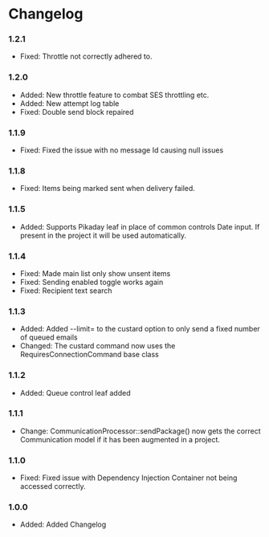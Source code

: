 # Changelog

### 1.2.1

* Fixed:    Throttle not correctly adhered to.

### 1.2.0

* Added:    New throttle feature to combat SES throttling etc.
* Added:    New attempt log table
* Fixed:    Double send block repaired

### 1.1.9

* Fixed:	Fixed the issue with no message Id causing null issues

### 1.1.8

* Fixed:	Items being marked sent when delivery failed.

### 1.1.5

* Added:        Supports Pikaday leaf in place of common controls Date input. If present in the project it will be used automatically.

### 1.1.4

* Fixed:        Made main list only show unsent items
* Fixed:        Sending enabled toggle works again
* Fixed:        Recipient text search

### 1.1.3

* Added:	Added --limit= to the custard option to only send a fixed number of queued emails
* Changed:	The custard command now uses the RequiresConnectionCommand base class

### 1.1.2

* Added:	Queue control leaf added

### 1.1.1

* Change:	CommunicationProcessor::sendPackage() now gets the correct Communication model if it has been
		augmented in a project.

### 1.1.0

* Fixed:        Fixed issue with Dependency Injection Container not being accessed correctly.

### 1.0.0

* Added:        Added Changelog

